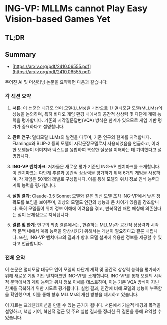 # ING-VP: MLLMs cannot Play Easy Vision-based Games Yet
## TL;DR
## Summary
- [https://arxiv.org/pdf/2410.06555.pdf](https://arxiv.org/pdf/2410.06555.pdf)

주어진 AI 및 머신러닝 논문을 요약하면 다음과 같습니다:

### 각 섹션 요약

1. **서론**: 이 논문은 대규모 언어 모델(LLMs)을 기반으로 한 멀티모달 모델(MLLMs)의 성능을 논의하며, 특히 비디오 게임 환경 내에서의 공간적 상상력 및 다단계 계획 능력을 평가합니다. 기존의 시각질문답변(VQA) 방식은 한계가 있으므로 게임 기반 평가가 중요하다고 설명합니다.

2. **관련 연구**: 멀티모달 LLMs의 발전을 다루며, 기존 연구의 한계를 지적합니다. Flamingo와 BLIP-2 등의 모델이 시각문장모델로서 사용되었음을 언급하고, 이러한 모델들이 이미지와 텍스트를 융합하여 복잡한 질문을 이해하는 데 기여했다고 설명합니다.

3. **ING-VP 벤치마크**: 저자들은 새로운 평가 기준인 ING-VP 벤치마크를 소개합니다. 이 벤치마크는 다단계 추론과 공간적 상상력을 평가하기 위해 6개의 게임을 사용하며, 각 게임은 50개의 레벨로 구성됩니다. 이를 통해 모델의 위치 정보 인식 능력과 계획 능력을 평가합니다.

4. **실험 결과**: Claude-3.5 Sonnet 모델와 같은 최신 모델 조차 ING-VP에서 낮은 정확도를 보임을 보여주며, 최상의 모델도 인간의 성능과 큰 차이가 있음을 강조합니다. 특히 모델들이 위치 정보 이해에 어려움을 겪고, 반복적인 패턴 매칭에 의존한다는 점이 문제점으로 지적됩니다.

5. **결론 및 한계**: 연구의 최종 결론에서는, 현존하는 MLLMs가 공간적 상상력과 시각적 문맥 내에서 계획 능력을 향상시키기 위해서는 개선이 필요하다고 결론 내립니다. 또한, ING-VP 벤치마크의 결과가 향후 모델 설계에 유용한 정보를 제공할 수 있다고 언급합니다.

### 전체 요약

이 논문은 멀티모달 대규모 언어 모델의 다단계 계획 및 공간적 상상력 능력을 평가하기 위해 새로운 게임 기반 벤치마크인 ING-VP를 소개합니다. ING-VP를 통해 모델의 시각적 문맥에서의 계획 능력과 위치 정보 이해를 테스트하며, 이는 기존 VQA 방식이 지닌 한계를 극복하기 위한 시도로 평가됩니다. 실험 결과, 인간에 비해 모델의 성능이 부족함을 확인했으며, 이를 통해 향후 MLLMs의 개선 방향을 제시하고 있습니다.

이 자료는 프레젠테이션을 만들 수 있는 근거가 됩니다. 서론에서 기술적 배경과 목적을 설명하고, 핵심 기여, 혁신적 접근 및 주요 실험 결과를 정리한 뒤 결론을 통해 요약할 수 있습니다.